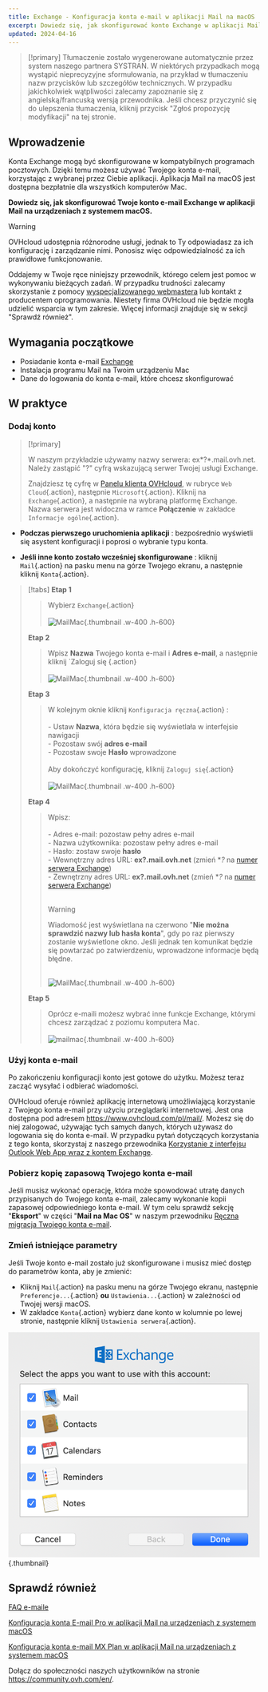 ```yaml
---
title: Exchange - Konfiguracja konta e-mail w aplikacji Mail na macOS
excerpt: Dowiedz się, jak skonfigurować konto Exchange w aplikacji Mail na macOS
updated: 2024-04-16
---
```


<style>
.w-400 {
  max-width:400px !important;
}
.h-600 {
  max-height:600px !important;
}
</style>

> [!primary]
> Tłumaczenie zostało wygenerowane automatycznie przez system naszego partnera SYSTRAN. W niektórych przypadkach mogą wystąpić nieprecyzyjne sformułowania, na przykład w tłumaczeniu nazw przycisków lub szczegółów technicznych. W przypadku jakichkolwiek wątpliwości zalecamy zapoznanie się z angielską/francuską wersją przewodnika. Jeśli chcesz przyczynić się do ulepszenia tłumaczenia, kliknij przycisk "Zgłoś propozycję modyfikacji" na tej stronie.
>

## Wprowadzenie

Konta Exchange mogą być skonfigurowane w  kompatybilnych programach pocztowych.  Dzięki temu możesz używać Twojego konta e-mail, korzystając z wybranej przez Ciebie aplikacji. Aplikacja Mail na macOS jest dostępna bezpłatnie dla wszystkich komputerów Mac.

**Dowiedz się, jak skonfigurować Twoje konto e-mail Exchange w aplikacji Mail na urządzeniach z systemem macOS.**

> [!warning]
>
> OVHcloud udostępnia różnorodne usługi, jednak to Ty odpowiadasz za ich konfigurację i zarządzanie nimi. Ponosisz więc odpowiedzialność za ich prawidłowe funkcjonowanie.
> 
> Oddajemy w Twoje ręce niniejszy przewodnik, którego celem jest pomoc w wykonywaniu bieżących zadań. W przypadku trudności zalecamy skorzystanie z pomocy [wyspecjalizowanego webmastera](/links/partner/) lub kontakt z producentem oprogramowania. Niestety firma OVHcloud nie będzie mogła udzielić wsparcia w tym zakresie. Więcej informacji znajduje się w sekcji "Sprawdź również".
> 

## Wymagania początkowe

- Posiadanie konta e-mail [Exchange](links/emails-hosted-exchange/)
- Instalacja programu Mail na Twoim urządzeniu Mac
- Dane do logowania do konta e-mail, które chcesz skonfigurować

## W praktyce

### Dodaj konto <a name="addaccount"></a>

> [!primary]
>
> W naszym przykładzie używamy nazwy serwera: ex*?*.mail.ovh.net. Należy zastąpić "?" cyfrą wskazującą serwer Twojej usługi Exchange.
>
> Znajdziesz tę cyfrę w [Panelu klienta OVHcloud](links/manager/), w rubryce `Web Cloud`{.action}, następnie `Microsoft`{.action}.
> Kliknij na `Exchange`{.action}, a następnie na wybraną platformę Exchange. Nazwa serwera jest widoczna w ramce **Połączenie** w zakładce `Informacje ogólne`{.action}.
>

- **Podczas pierwszego uruchomienia aplikacji** : bezpośrednio wyświetli się asystent konfiguracji i poprosi o wybranie typu konta.

- **Jeśli inne konto zostało wcześniej skonfigurowane** : kliknij `Mail`{.action} na pasku menu na górze Twojego ekranu, a następnie kliknij `Konta`{.action}.

> [!tabs]
> **Etap 1**
>> Wybierz `Exchange`{.action}<br><br>
>> ![MailMac](obrazy/mail-mac-exchange01.png){.thumbnail .w-400 .h-600}
>>
> **Etap 2**
>> Wpisz **Nazwa** Twojego konta e-mail i **Adres e-mail**, a następnie kliknij `Zaloguj się {.action} <br><br>
>> ![MailMac](obrazy/mail-mac-exchange02.png){.thumbnail .w-400 .h-600}
>>
> **Etap 3**
>> W kolejnym oknie kliknij `Konfiguracja ręczna`{.action} : <br><br>- Ustaw **Nazwa**, która będzie się wyświetlała w interfejsie nawigacji <br>- Pozostaw swój **adres e-mail**<br>- Pozostaw swoje **Hasło** wprowadzone <br><br>Aby dokończyć konfigurację, kliknij `Zaloguj się`{.action} <br><br>
>> ![MailMac](obrazy/mail-mac-exchange03.png){.thumbnail .w-400 .h-600}
>>
> **Etap 4**
>> Wpisz: <br><br>- Adres e-mail: pozostaw pełny adres e-mail<br>- Nazwa użytkownika: pozostaw pełny adres e-mail <br>- Hasło: zostaw swoje **hasło**<br> - Wewnętrzny adres URL: **ex?.mail.ovh.net** (zmień **?* na [numer serwera Exchange](#addaccount))<br>- Zewnętrzny adres URL: **ex?.mail.ovh.net** (zmień **?* na [numer serwera Exchange](#addaccount))<br><br>
>>
>> > [!warning]
>> >
> > > Wiadomość jest wyświetlana na czerwono "**Nie można sprawdzić nazwy lub hasła konta**", gdy po raz pierwszy zostanie wyświetlone okno. Jeśli jednak ten komunikat będzie się powtarzać po zatwierdzeniu, wprowadzone informacje będą błędne.<br><br>
>>
>> ![MailMac](obrazy/mail-mac-exchange04.png){.thumbnail .w-400 .h-600}
>>
> **Etap 5**
>> Oprócz e-maili możesz wybrać inne funkcje Exchange, którymi chcesz zarządzać z poziomu komputera Mac. <br><br>![mailmac](obrazy/mail-mac-exchange05.png){.thumbnail .w-400 .h-600}

### Użyj konta e-mail

Po zakończeniu konfiguracji konto jest gotowe do użytku. Możesz teraz zacząć wysyłać i odbierać wiadomości.

OVHcloud oferuje również aplikację internetową umożliwiającą korzystanie z Twojego konta e-mail przy użyciu przeglądarki internetowej. Jest ona dostępna pod adresem <https://www.ovhcloud.com/pl/mail/>. Możesz się do niej zalogować, używając tych samych danych, których używasz do logowania się do konta e-mail. W przypadku pytań dotyczących korzystania z tego konta, skorzystaj z naszego przewodnika [Korzystanie z interfejsu Outlook Web App wraz z kontem Exchange](/pages/web_cloud/email_and_collaborative_solutions/using_the_outlook_web_app_webmail/email_owa).

### Pobierz kopię zapasową Twojego konta e-mail

Jeśli musisz wykonać operację, która może spowodować utratę danych przypisanych do Twojego konta e-mail, zalecamy wykonanie kopii zapasowej odpowiedniego konta e-mail. W tym celu sprawdź sekcję "**Eksport**" w części "**Mail na Mac OS**" w naszym przewodniku [Ręczna migracja Twojego konta e-mail](/pages/web_cloud/email_and_collaborative_solutions/migrating/manual_email_migration#eksport).

### Zmień istniejące parametry

Jeśli Twoje konto e-mail zostało już skonfigurowane i musisz mieć dostęp do parametrów konta, aby je zmienić:

- Kliknij `Mail`{.action} na pasku menu na górze Twojego ekranu, następnie `Preferencje...`{.action} **ou** `Ustawienia...`{.action} w zależności od Twojej wersji macOS.
- W zakładce `Konta`{.action} wybierz dane konto w kolumnie po lewej stronie, następnie kliknij `Ustawienia serwera`{.action}.

![mailmac](images/mail-mac-exchange05.png){.thumbnail}

## Sprawdź również

[FAQ e-maile](/pages/web_cloud/email_and_collaborative_solutions/mx_plan/faq-emaile)

[Konfiguracja konta E-mail Pro w aplikacji Mail na urządzeniach z systemem macOS](/pages/web_cloud/email_and_collaborative_solutions/email_pro/how_to_configure_mail_macos)

[Konfiguracja konta e-mail MX Plan w aplikacji Mail na urządzeniach z systemem macOS](/pages/web_cloud/email_and_collaborative_solutions/mx_plan/how_to_configure_mail_macos)

Dołącz do społeczności naszych użytkowników na stronie <https://community.ovh.com/en/>.
